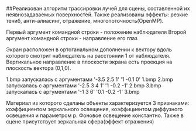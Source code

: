 
##Реализован алгоритм трассировки лучей для сцены, составленной их неявнозадаваемых поверхностей.
Также реализованы эффекты: резкие тениб, анти-алиасинг, отражение, многопоточность(OpenMP).

Первый аргумент командной строки - положение наблюдателя
Второй аргумент командной строки - направление его глаз 

Экран расположен в ортоганальном дополнении к вектору вдоль которого смотрит наблюдатель на расстоянии 1 от наблюдателя.
Вертикальное направление в плоскости экрана есть проекция на плоскость вектора (0,1,0).

1.bmp запускалась с аргументами '-3.5  2.5  1'  '1  -0.1  0' 1.bmp
2.bmp запускалась с аргументами '-2.5  3  4  1'  '1  -0.2  -1' 2.bmp
3.bmp запускалась с аргументами '-1 3 6' '0.1 -0.2 -1' 3.bmp

Материал из которого сделаны объекты характеризуется 3 признаками: коэффициентом зеркального освещения, коэффициентом диффузного освещения и параметром p.
Фоновое освещение константно.
Также в сцене присутствует зеркальная сфера(эффект отражения)
